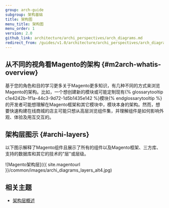 ```yaml
---
group: arch-guide
subgroup: 架构基础
title: 架构图
menu_title: 架构图
menu_order: 1
version: 2.0
github_link: architecture/archi_perspectives/arch_diagrams.md
redirect_from: /guides/v1.0/architecture/archi_perspectives/arch_diagrams.html
---
```


## 从不同的视角看Magento的架构 {#m2arch-whatis-overview}

基于您的角色和目的学习更多关于Magento更多知识，有几种不同的方式来浏览Magento的架构。比如，一个想创建新的模块或可能定制现有{% glossarytooltip c1e4242b-1f1a-44c3-9d72-1d5b1435e142 %}模块{% endglossarytooltip %}的开发者可能想理解在Magento框架和其它模块中，模块本身的架构。然而，想要快速构建在线商城的店主可能只想从高层浏览组件集，并理解组件是如何影响外观、体验及用互交互的。

## 架构层图示 {#archi-layers}

以下图示解释了Magento组件且展示了所有的组件以及Magento框架、三方库、支持的数据库和其它的技术的"层"或层级。

![Magento架构层]({{ site.magentourl }}/common/images/archi_diagrams_layers_alt4.jpg)

## 相关主题

* <a href="{{ page.baseurl }}/architecture/archi_perspectives/ALayers_intro.html">架构层概述</a>
